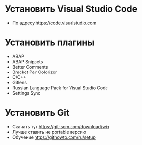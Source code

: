 # Установить Visual Studio Code
 
 - По адресу https://code.visualstudio.com

# Установить плагины

 - ABAP 
 - ABAP Snippets
 - Better Comments
 - Bracket Pair Colorizer
 - C/C++
 - Gitlens
 - Russian Language Pack for Visual Studio Code
 - Settings Sync

# Установить Git

 - Скачать тут https://git-scm.com/download/win
 - Лучше ставить не portable версию
 - Обучение https://githowto.com/ru/setup

 

